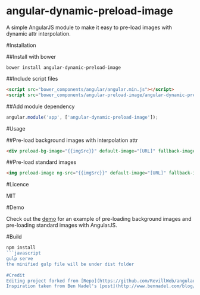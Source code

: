 # angular-dynamic-preload-image
A simple AngularJS module to make it easy to pre-load images with dynamic attr interpolation.

#Installation

##Install with bower

```
bower install angular-dynamic-preload-image
```

##Include script files

```html
<script src="bower_components/angular/angular.min.js"></script>
<script src="bower_components/angular-preload-image/angular-dynamic-preload-image.min.js"></script>
```

##Add module dependency

```javascript
angular.module('app', ['angular-dynamic-preload-image']);
```

#Usage

##Pre-load background images with interpolation attr

```html
<div preload-bg-image="{{imgSrc}}" default-image="[URL]" fallback-image="[URL]"></div>
```

##Pre-load standard images

```html
<img preload-image ng-src="{{imgSrc}}" default-image="[URL]" fallback-image="[URL]" />
```

#Licence

MIT

#Demo

Check out the [demo](http://revillweb.github.io/angular-preload-image/) for an example of pre-loading background images and pre-loading standard images with AngularJS.

#Build
```javascript
npm install 
```javascript
gulp serve
the minified gulp file will be under dist folder
 
#Credit
Editing project forked from [Repo](https://github.com/RevillWeb/angular-preload-image)
Inspiration taken from Ben Nadel's [post](http://www.bennadel.com/blog/2597-preloading-images-in-angularjs-with-promises.htm) about pre-loading images.

